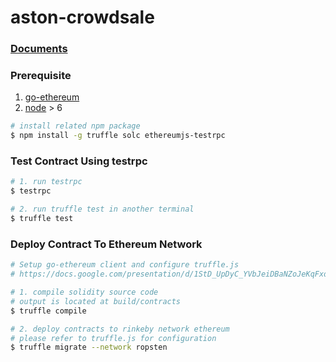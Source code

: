 # aston-crowdsale

### [Documents](./docs)

### Prerequisite
1. [go-ethereum](https://github.com/ethereum/go-ethereum)
2. [node](https://nodejs.org/en/) > 6

```bash
# install related npm package
$ npm install -g truffle solc ethereumjs-testrpc
```

### Test Contract Using testrpc
```bash
# 1. run testrpc
$ testrpc

# 2. run truffle test in another terminal
$ truffle test
```

### Deploy Contract To Ethereum Network
```bash
# Setup go-ethereum client and configure truffle.js
# https://docs.google.com/presentation/d/1StD_UpDyC_YVbJeiDBaNZoJeKqFxdCmSe8RYY-znkcg/edit?usp=sharing

# 1. compile solidity source code
# output is located at build/contracts
$ truffle compile

# 2. deploy contracts to rinkeby network ethereum
# please refer to truffle.js for configuration
$ truffle migrate --network ropsten
```
